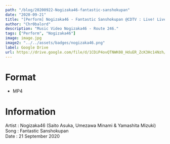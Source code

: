 ```yaml
---
path: "/blog/20200922-Nogizaka46-fantastic-sanshokupan"
date: "2020-09-21"
title: "[Perform] Nogizaka46 - Fantastic Sanshokupan @CDTV : Live! Live!"
author: "Chr0balord"
description: "Music Video Nogizaka46 - Route 246."
tags: ["Perform", "Nogizaka46"]
image: image.jpg
image2: "../../assets/badges/nogizaka46.png"
label: Google Drive
url: https://drive.google.com/file/d/1CDiP4ovQTNWK08_HduER_ZcK3Hc14Nzh/view?usp=sharing
---
```


# Format

- MP4

# Information

Artist : Nogizaka46 (Saito Asuka, Umezawa Minami & Yamashita Mizuki) <br/>
Song : Fantastic Sanshokupan <br/>
Date : 21 September 2020 <br/>
